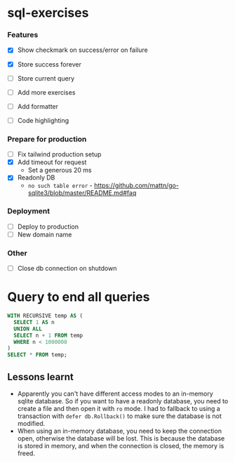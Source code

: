 # sql-exercises


### Features
* [x] Show checkmark on success/error on failure
* [x] Store success forever
* [ ] Store current query
* [ ] Add more exercises
* [ ] Add formatter
* [ ] Code highlighting


### Prepare for production
* [ ] Fix tailwind production setup
* [x] Add timeout for request
  * Set a generous 20 ms
* [x] Readonly DB
  * `no such table error` - https://github.com/mattn/go-sqlite3/blob/master/README.md#faq

### Deployment
* [ ] Deploy to production
* [ ] New domain name

### Other
* [ ] Close db connection on shutdown




# Query to end all queries
```sql
WITH RECURSIVE temp AS (
  SELECT 1 AS n
  UNION ALL
  SELECT n + 1 FROM temp
  WHERE n < 1000000
)
SELECT * FROM temp;
```


## Lessons learnt
- Apparently you can't have different access modes to an in-memory sqlite database. So if you want to have a readonly database, you need to create a file and then open it with `ro` mode. I had to fallback to using a transaction with `defer db.Rollback()` to make sure the database is not modified.
- When using an in-memory database, you need to keep the connection open, otherwise the database will be lost. This is because the database is stored in memory, and when the connection is closed, the memory is freed.